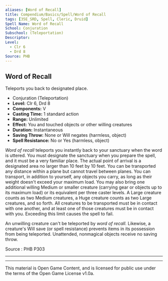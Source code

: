 ```yaml
---
aliases: [Word of Recall]
title: Compendium/Basics/Spell/Word of Recall
tags: [35E_SRD, Spell, Cleric, Druid]
Spell Name: Word of Recall
School: Conjuration
Subschool: (Teleportation)
Descriptor: 
Level:
  - Clr 6
  - Drd 8
Source: PHB
---
```



## Word of Recall

Teleports you back to designated place.

*   Conjuration (Teleportation)
*   **Level:** Clr 6, Drd 8
*   **Components:** V
*   **Casting Time:** 1 standard action
*   **Range:** Unlimited
*   **Effect:** You and touched objects or other willing creatures
*   **Duration:** Instantaneous
*   **Saving Throw:** None or Will negates (harmless, object)
*   **Spell Resistance:** No or Yes (harmless, object)

<p><i>Word of recall</i> teleports you instantly back to your sanctuary when the word is uttered. You must designate the sanctuary when you prepare the spell, and it must be a very familiar place. The actual point of arrival is a designated area no larger than 10 feet by 10 feet. You can be transported any distance within a plane but cannot travel between planes. You can transport, in addition to yourself, any objects you carry, as long as their weight doesn't exceed your maximum load. You may also bring one additional willing Medium or smaller creature (carrying gear or objects up to its maximum load) or its equivalent per three caster levels. A Large creature counts as two Medium creatures, a Huge creature counts as two Large creatures, and so forth. All creatures to be transported must be in contact with one another, and at least one of those creatures must be in contact with you. Exceeding this limit causes the spell to fail.</p><p>An unwilling creature can't be teleported by <i>word of recall.</i> Likewise, a creature's Will save (or spell resistance) prevents items in its possession from being teleported. Unattended, nonmagical objects receive no saving throw.</p>

Source : PHB P303

---

---

This material is Open Game Content, and is licensed for public use under
the terms of the Open Game License v1.0a.
